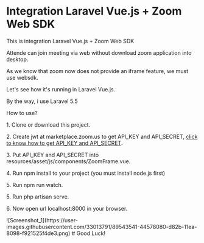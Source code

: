 # Integration Laravel Vue.js + Zoom Web SDK
<p>This is integration Laravel Vue.js + Zoom Web SDK</p>
<p>Attende can join meeting via web without download zoom application into desktop.</p>
<p>As we know that zoom now does not provide an iframe feature, we must use websdk.</p>
<p>Let's see how it's running in Laravel Vue.js.</p>
<p>By the way, i use Laravel 5.5</p>

<p>How to use?</p>
<p>1. Clone or download this project.</p>
<p>2. Create jwt at marketplace.zoom.us to get API_KEY and API_SECRET, <a href="https://marketplace.zoom.us/docs/guides/build/jwt-app">click to know how to get API_KEY and API_SECRET</a>.</p>
<p>3. Put API_KEY and API_SECRET into resources/asset/js/components/ZoomFrame.vue.</p>
<p>4. Run npm install to your project (you must install node.js first)</p>
<p>5. Run npm run watch.</p>
<p>5. Run php artisan serve.</p>
<p>6. Now open url localhost:8000 in your browser.</p>
![Screenshot_1](https://user-images.githubusercontent.com/33013791/89543541-44578080-d82b-11ea-8098-f921525f4de3.png)
# Good Luck!
